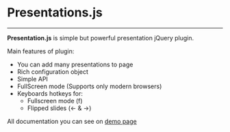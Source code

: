 Presentations.js
================
***
**Presentation.js** is simple but powerful presentation jQuery plugin.  

Main features of plugin:  
* You can add many presentations to page  
* Rich configuration object 
* Simple API  
* FullScreen mode (Supports only modern browsers) 
* Keyboards hotkeys for:  
  + Fullscreen mode (f) 
  + Flipped slides (&larr; & &rarr;)  

All documentation you can see on [demo page](http://psdcoder.github.io/presentations.js/demo/demo.html)
